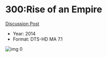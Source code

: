# 300:Rise of an Empire

[Discussion Post](https://www.avsforum.com/threads/bass-eq-for-filtered-movies.2995212/post-56898930)

* Year: 2014
* Format: DTS-HD MA 7.1

![img 0](https://i.imgur.com/6DAAEYb.jpg)

